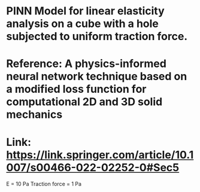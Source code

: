 # PINN Model for linear elasticity analysis on a cube with a hole subjected to uniform traction force.
# Reference: A physics-informed neural network technique based on a modified loss function for computational 2D and 3D solid mechanics
# Link: https://link.springer.com/article/10.1007/s00466-022-02252-0#Sec5

E = 10 Pa
Traction force = 1 Pa

